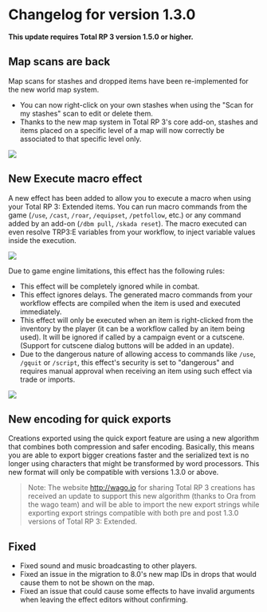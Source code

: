 # Changelog for version 1.3.0

**This update requires Total RP 3 version 1.5.0 or higher.**

## Map scans are back

Map scans for stashes and dropped items have been re-implemented for the new world map system.

- You can now right-click on your own stashes when using the "Scan for my stashes" scan to edit or delete them.
- Thanks to the new map system in Total RP 3's core add-on, stashes and items placed on a specific level of a map will now correctly be associated to that specific level only.

![](https://totalrp3.info/documentation/changelogs/1_3_0_stash_menu.PNG)

## New Execute macro effect

A new effect has been added to allow you to execute a macro when using your Total RP 3: Extended items. You can run macro commands from the game (`/use`, `/cast`, `/roar`, `/equipset`, `/petfollow`, etc.) or any command added by an add-on (`/dbm pull`, `/skada reset`). The macro executed can even resolve TRP3:E variables from your workflow, to inject variable values inside the execution.

![](https://totalrp3.info/documentation/changelogs/1_3_0_macro_example.PNG)

Due to game engine limitations, this effect has the following rules:

- This effect will be completely ignored while in combat.
- This effect ignores delays. The generated macro commands from your workflow effects are compiled when the item is used and executed immediately.
- This effect will only be executed when an item is right-clicked from the inventory by the player (it can be a workflow called by an item being used). It will be ignored if called by a campaign event or a cutscene. (Support for cutscene dialog buttons will be added in an update).
- Due to the dangerous nature of allowing access to commands like `/use`, `/gquit` or `/script`, this effect's security is set to "dangerous" and requires manual approval when receiving an item using such effect via trade or imports.

![](https://totalrp3.info/documentation/changelogs/1_3_0_macro.PNG)

## New encoding for quick exports

Creations exported using the quick export feature are using a new algorithm that combines both compression and safer encoding. Basically, this means you are able to export bigger creations faster and the serialized text is no longer using characters that might be transformed by word processors. This new format will only be compatible with versions 1.3.0 or above.

> Note: The website http://wago.io for sharing Total RP 3 creations has received an update to support this new algorithm (thanks to Ora from the wago team) and will be able to import the new export strings while exporting export strings compatible with both pre and post 1.3.0 versions of Total RP 3: Extended.

## Fixed

- Fixed sound and music broadcasting to other players.
- Fixed an issue in the migration to 8.0's new map IDs in drops that would cause them to not be shown on the map.
- Fixed an issue that could cause some effects to have invalid arguments when leaving the effect editors without confirming.
